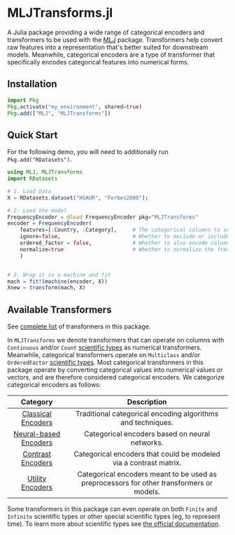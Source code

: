 # MLJTransforms.jl

A Julia package providing a wide range of categorical encoders and transformers to be used with the [MLJ](https://juliaai.github.io/MLJ.jl/dev/) package. Transformers help convert raw features into a representation that's better suited for downstream models. Meanwhile, categorical encoders are a type of transformer that specifically encodes categorical features into numerical forms. 

## Installation

```julia
import Pkg
Pkg.activate("my_environment", shared=true)
Pkg.add(["MLJ", "MLJTransforms"])
```

## Quick Start

For the following demo, you will need to additionally run `Pkg.add("RDatasets")`.

```julia
using MLJ, MLJTransforms
import RDatasets

# 1. Load Data
X = RDatasets.dataset("HSAUR", "Forbes2000");

# 2. Load the model
FrequencyEncoder = @load FrequencyEncoder pkg="MLJTransforms"
encoder = FrequencyEncoder(
    features=[:Country, :Category],     # The categorical columns to select
    ignore=false,                       # Whether to exclude or include selected columns
    ordered_factor = false,             # Whether to also encode columns of ordered factor elements
    normalize=true                      # Whether to normalize the frequencies used for encoding
    )


# 3. Wrap it in a machine and fit
mach = fit!(machine(encoder, X))
Xnew = transform(mach, X)
```

## Available Transformers
See [complete list](transformers/all_transformers) of transformers in this package.

In `MLJTransforms` we denote transformers that can operate on columns with `Continuous` and/or `Count` [scientific types](https://juliaai.github.io/ScientificTypes.jl/dev/) as numerical transformers. Meanwhile, categorical transformers operate on `Multiclass` and/or `OrderedFactor` [scientific types](https://juliaai.github.io/ScientificTypes.jl/dev/). Most categorical transformers in this package operate by converting categorical values into numerical values or vectors, and are therefore considered categorical encoders. We categorize categorical encoders as follows:


| **Category**                | **Description**                                                                 |
|:---------------------------:|:-------------------------------------------------------------------------------:|
| [Classical Encoders](transformers/classical.md)       | Traditional categorical encoding algorithms and techniques.                 |
| [Neural-based Encoders](transformers/neural)    | Categorical encoders based on neural networks.                                  |
| [Contrast Encoders](transformers/contrast.md)        | Categorical encoders that could be modeled via a contrast matrix.                             |
| [Utility Encoders](transformers/utility.md)         | Categorical encoders meant to be used as preprocessors for other transformers or models.|


Some transformers in this package can even operate on both `Finite` and `Infinite` scientific types or other special scientific types (eg, to represent time). To learn more about scientific types see [the official documentation](https://juliaai.github.io/ScientificTypes.jl/dev/#Type-hierarchy).